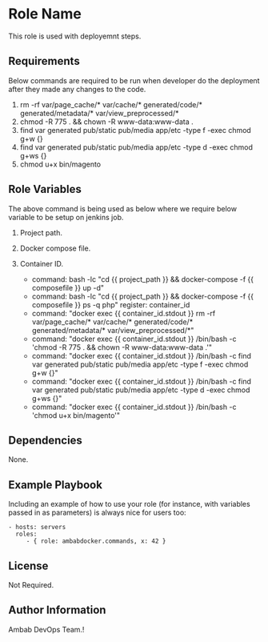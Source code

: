 Role Name
=========

This role is used with deployemnt steps.

Requirements
------------

Below commands are required to be run when developer do the deployment after they made any changes to the code. 

1. rm -rf var/page_cache/* var/cache/* generated/code/* generated/metadata/* var/view_preprocessed/*
2. chmod -R 775 . && chown -R www-data:www-data .
3. find var generated pub/static pub/media app/etc -type f -exec chmod g+w {}
4. find var generated pub/static pub/media app/etc -type d -exec chmod g+ws {}
5. chmod u+x bin/magento

Role Variables
--------------

The above command is being used as below where we require below variable to be setup on jenkins job.

1. Project path.
2. Docker compose file.
3. Container ID.

    - command: bash -lc "cd {{ project_path }} && docker-compose -f {{ composefile }} up -d"
    - command: bash -lc "cd {{ project_path }} && docker-compose -f {{ composefile }} ps -q php"
      register: container_id
    - command: "docker exec {{ container_id.stdout }} rm -rf var/page_cache/* var/cache/* generated/code/* generated/metadata/* var/view_preprocessed/*"
    - command: "docker exec {{ container_id.stdout }} /bin/bash -c 'chmod -R 775 . && chown -R www-data:www-data .'"
    - command: "docker exec {{ container_id.stdout }} /bin/bash -c find var generated pub/static pub/media app/etc -type f -exec chmod g+w {}"
    - command: "docker exec {{ container_id.stdout }} /bin/bash -c find var generated pub/static pub/media app/etc -type d -exec chmod g+ws {}"
    - command: "docker exec {{ container_id.stdout }} /bin/bash -c 'chmod u+x bin/magento'"


Dependencies
------------

None.

Example Playbook
----------------

Including an example of how to use your role (for instance, with variables passed in as parameters) is always nice for users too:

    - hosts: servers
      roles:
         - { role: ambabdocker.commands, x: 42 }

License
-------

Not Required.

Author Information
------------------

Ambab DevOps Team.!
